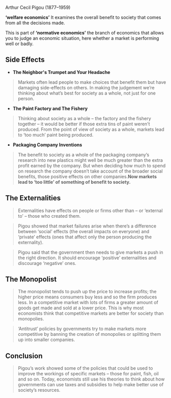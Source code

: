 Arthur Cecil Pigou (1877–1959)

**‘welfare economics’** It examines the overall benefit to society that comes from all the decisions made.

This is part of **‘normative economics’** the branch of economics that allows you to judge an economic situation, here whether a market is performing well or badly.

## Side Effects
- **The Neighbor's Trumpet and Your Headache**
>Markets often lead people to make choices that benefit them but have damaging side-effects on others.  In making the judgement we’re thinking about what’s best for society as a whole, not just for one person.
- **The Paint Factory and The Fishery**
>Thinking about society as a whole – the factory and the fishery together – it would be better if those extra tins of paint weren’t produced.  From the point of view of society as a whole, markets lead to ‘too much’ paint being produced.
- **Packaging Company Inventions**
>The benefit to society as a whole of the packaging company’s research into new plastics might well be much greater than the extra profit earned by the company. But when deciding how much to spend on research the company doesn’t take account of the broader social benefits, those positive effects on other companies.**Now markets lead to ‘too little’ of something of benefit to society.**

## The Externalities
>Externalities have effects on people or firms other than – or ‘external to’ – those who created them.

>Pigou showed that market failures arise when there’s a difference between ‘social’ effects (the overall impacts on everyone) and ‘private’ effects (ones that affect only the person producing the externality).

> Pigou said that the government then needs to give markets a push in the right direction. It should encourage ‘positive’ externalities and discourage ‘negative’ ones.

## The Monopolist
>The monopolist tends to push up the price to increase profits; the higher price means consumers buy less and so the firm produces less. In a competitive market with lots of firms a greater amount of goods get made and sold at a lower price. This is why most economists think that competitive markets are better for society than monopolies.

>‘Antitrust’ policies by governments try to make markets more competitive by banning the creation of monopolies or splitting them up into smaller companies. 

## Conclusion
>Pigou’s work showed some of the policies that could be used to improve the workings of specific markets – those for paint, fish, oil and so on. Today, economists still use his theories to think about how governments can use taxes and subsidies to help make better use of society’s resources.